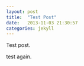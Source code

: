 ```yaml
---
layout: post
title:  "Test Post"
date:   2013-11-03 21:30:57
categories: jekyll
---
```


Test post.

test again.
